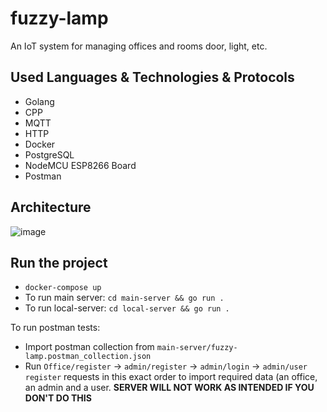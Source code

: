 # fuzzy-lamp
An IoT system for managing offices and rooms door, light, etc.

## Used Languages & Technologies & Protocols
- Golang
- CPP
- MQTT
- HTTP
- Docker
- PostgreSQL
- NodeMCU ESP8266 Board
- Postman

## Architecture
![image](https://user-images.githubusercontent.com/44570354/152060473-85385d9c-d07a-4883-92b8-3e6948932b35.png)

## Run the project

- `docker-compose up`
- To run main server: `cd main-server && go run .`
- To run local-server: `cd local-server && go run .`

To run postman tests:
- Import postman collection from `main-server/fuzzy-lamp.postman_collection.json`
- Run `Office/register` -> `admin/register` -> `admin/login` -> `admin/user register` requests in this exact order to import 
required data (an office, an admin and a user. **SERVER WILL NOT WORK AS INTENDED IF YOU DON'T DO THIS**
